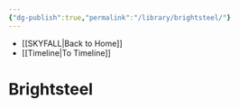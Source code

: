 ```yaml
---
{"dg-publish":true,"permalink":"/library/brightsteel/"}
---
```


- [[SKYFALL\|Back to Home]]
- [[Timeline\|To Timeline]]

# Brightsteel


